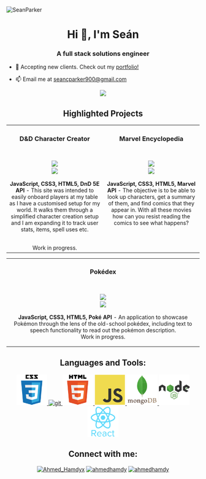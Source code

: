 
<img align="center" src="https://github.com/user-attachments/assets/3832c9f8-0564-47c0-9054-ad72bc7da920" alt="SeanParker"/>

<h1 align="center">Hi 👋, I'm Seán</h1>
<h3 align="center">A full stack solutions engineer</h3>

- 💼 Accepting new clients. Check out my [portfolio!](https://seanparker.netlify.app/)

- 📫 Email me at [seancparker900@gmail.com](mailto:seancparker90@gmail.com)

<div align="center">
  <img width="800" src="https://github-readme-streak-stats.herokuapp.com?user=newagerobot&theme=dracula"/>
  </div>



<h2 align="center">Highlighted Projects </h2>
<div align="center">
<table>
<tr>
<td width="50%" style="vertical-align: top;">
<h3 align="center" color="white">D&D Character Creator</h2>
<div align="center" >  
<br>
<p>
<a href="https://github.com/NewAgeRobot/DnDCharacterCreator" target="_blank">
<img src="https://user-images.githubusercontent.com/1900240/168688201-1e1a5204-6c75-4c99-bab3-852b78abc65a.jpg"/>
</a>  
<a href="https://dndcharactercreator.netlify.app/" target="_blank"><br/>
<img src="https://img.shields.io/badge/-website-green?style=for-the-badge&color=purple"/>
</a>
</p>
<p><strong>JavaScript, CSS3, HTML5, DnD 5E API</strong> - This site was intended to easily onboard players at my table as I have a customised setup for my world. It walks them through a simplified character creation setup and I am expanding it to track user stats, items, spell uses etc.</p><br> Work in progress.
</div>
</td>
<td width="50%" style="vertical-align: top;">
<h3 align="center" color="white">Marvel Encyclopedia</h2>
<div align="center" >  
<a href='https://marvelencyclopedia.netlify.app/'>
<br>
<p>
<a href="https://github.com/NewAgeRobot/MarvelEncyclopedia" target="_blank">
<img src="https://user-images.githubusercontent.com/1900240/168642035-b1b7a33f-a257-432d-9a91-d05a7f79c722.png"/>
</a>  
<a href="https://marvelencyclopedia.netlify.app/" target="_blank"><br/>
<img src="https://img.shields.io/badge/-website-green?style=for-the-badge&color=purple"/>
</a>
</p>
<p><strong>JavaScript, CSS3, HTML5, Marvel API</strong> - The objective is to be able to look up characters, get a summary of them, and find comics that they appear in. With all these movies how can you resist reading the comics to see what happens?</p>
</div>
</table>
<div align="center">
<table>
<tr>
<td width="50%">
<h3 align="center" color="white">Pokédex</h2>
<div align="center" >  
<a href='https://starwarscharactersapp.netlify.app/'>
<br>
<p>
<a href="https://github.com/NewAgeRobot/Pokedex" target="_blank">
<img src="https://user-images.githubusercontent.com/1900240/168599844-a8196f40-5037-4b10-b6be-f34326f203cd.png"/>
</a>  
<a href="https://poke-em-all.netlify.app/" target="_blank"><br/>
<img src="https://img.shields.io/badge/-website-green?style=for-the-badge&color=purple"/>
</a>
</p>
<p><strong>JavaScript, CSS3, HTML5, Poké API</strong> - An application to showcase Pokémon through the lens of the old-school pokédex, including text to speech functionality to read out the pokémon description.<br> Work in progress.</p>
</div>
</table>

<h2 align="center">Languages and Tools:</h2>
<p align="center"> <a href="https://www.w3schools.com/css/" target="_blank" rel="noreferrer"> <img src="https://raw.githubusercontent.com/devicons/devicon/master/icons/css3/css3-original-wordmark.svg" alt="css3" width="80" height="80"/> </a> <a href="https://git-scm.com/" target="_blank" rel="noreferrer"> <img src="https://www.vectorlogo.zone/logos/git-scm/git-scm-icon.svg" alt="git" width="80" height="80"/> </a> <a href="https://www.w3.org/html/" target="_blank" rel="noreferrer"> <img src="https://raw.githubusercontent.com/devicons/devicon/master/icons/html5/html5-original-wordmark.svg" alt="html5" width="80" height="80"/> </a> <a href="https://developer.mozilla.org/en-US/docs/Web/JavaScript" target="_blank" rel="noreferrer"> <img src="https://raw.githubusercontent.com/devicons/devicon/master/icons/javascript/javascript-original.svg" alt="javascript" width="80" height="80"/> </a> <a href="https://www.mongodb.com/" target="_blank" rel="noreferrer"> <img src="https://raw.githubusercontent.com/devicons/devicon/master/icons/mongodb/mongodb-original-wordmark.svg" alt="mongodb" width="80" height="80"/> </a> <a href="https://nodejs.org" target="_blank" rel="noreferrer"> <img src="https://raw.githubusercontent.com/devicons/devicon/master/icons/nodejs/nodejs-original-wordmark.svg" alt="nodejs" width="80" height="80"/> </a> <a href="https://reactjs.org/" target="_blank" rel="noreferrer"> <img src="https://raw.githubusercontent.com/devicons/devicon/master/icons/react/react-original-wordmark.svg" alt="react" width="80" height="80"/> </a></p>


<h2 align="center"> Connect with me:</h2>
<p align="center">
<a href="https://twitter.com/NewAgeRobot" target="blank"><img align="center" src="https://raw.githubusercontent.com/rahuldkjain/github-profile-readme-generator/master/src/images/icons/Social/twitter.svg" alt="Ahmed_Hamdyx" height="30" width="40" /></a>
<a href="https://www.linkedin.com/in/sean-mc-donnell/" target="blank"><img align="center" src="https://raw.githubusercontent.com/rahuldkjain/github-profile-readme-generator/master/src/images/icons/Social/linked-in-alt.svg" alt="ahmedhamdy" height="30" width="40" /></a>
<a href="https://github.com/NewAgeRobot" target="blank"><img align="center" src="https://raw.githubusercontent.com/rahuldkjain/github-profile-readme-generator/master/src/images/icons/Social/github.svg" alt="ahmedhamdy" height="30" width="40" /></a>
</p>


